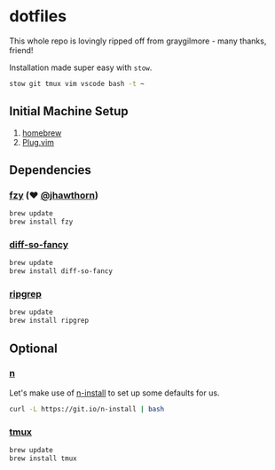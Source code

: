 # dotfiles

This whole repo is lovingly ripped off from graygilmore - many thanks, friend!

Installation made super easy with `stow`.

```bash
stow git tmux vim vscode bash -t ~
```

## Initial Machine Setup

1. [homebrew](https://brew.sh/)
1. [Plug.vim](https://github.com/junegunn/vim-plug)

## Dependencies

### [fzy](https://github.com/jhawthorn/fzy) (❤️ [@jhawthorn](https://github.com/jhawthorn))

```bash
brew update
brew install fzy
```

### [diff-so-fancy](https://github.com/so-fancy/diff-so-fancy)

```bash
brew update
brew install diff-so-fancy
```

### [ripgrep](https://github.com/BurntSushi/ripgrep)

```bash
brew update
brew install ripgrep
```

## Optional

### [n](https://github.com/tj/n)

Let's make use of [n-install](https://github.com/mklement0/n-install) to set up
some defaults for us.

```bash
curl -L https://git.io/n-install | bash
```

### [tmux](https://github.com/tmux/tmux)

```bash
brew update
brew install tmux
```
